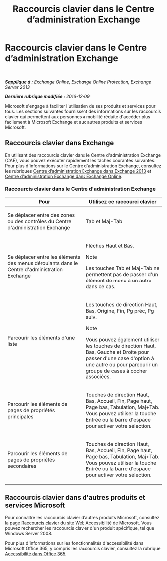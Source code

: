 ﻿---
title: 'Raccourcis clavier dans le Centre d’administration Exchange'
TOCTitle: Raccourcis clavier dans le Centre d’administration Exchange
ms:assetid: 146b2b52-1ef8-4606-991a-4cf4da694970
ms:mtpsurl: https://technet.microsoft.com/fr-fr/library/JJ150484(v=EXCHG.150)
ms:contentKeyID: 50477651
ms.date: 04/24/2018
mtps_version: v=EXCHG.150
ms.translationtype: HT
---

# Raccourcis clavier dans le Centre d’administration Exchange

 

_**Sapplique à :** Exchange Online, Exchange Online Protection, Exchange Server 2013_

_**Dernière rubrique modifiée :** 2016-12-09_

Microsoft s'engage à faciliter l'utilisation de ses produits et services pour tous. Les sections suivantes fournissent des informations sur les raccourcis clavier qui permettent aux personnes à mobilité réduite d'accéder plus facilement à Microsoft Exchange et aux autres produits et services Microsoft.

## Raccourcis clavier dans Exchange

En utilisant des raccourcis clavier dans le Centre d'administration Exchange (CAE), vous pouvez exécuter rapidement les tâches courantes suivantes. Pour plus d'informations sur le Centre d'administration Exchange, consultez les rubriques [Centre d’administration Exchange dans Exchange 2013](exchange-admin-center-in-exchange-2013-exchange-2013-help.md) et [Centre d’administration Exchange dans Exchange Online](https://technet.microsoft.com/fr-fr/library/jj200743\(v=exchg.150\)).

### Raccourcis clavier dans le Centre d'administration Exchange

<table>
<colgroup>
<col style="width: 50%" />
<col style="width: 50%" />
</colgroup>
<thead>
<tr class="header">
<th>Pour</th>
<th>Utilisez ce raccourci clavier</th>
</tr>
</thead>
<tbody>
<tr class="odd">
<td><p>Se déplacer entre des zones ou des contrôles du Centre d'administration Exchange</p></td>
<td><p>Tab et Maj-Tab</p></td>
</tr>
<tr class="even">
<td><p>Se déplacer entre les éléments des menus déroulants dans le Centre d'administration Exchange</p></td>
<td><p>Flèches Haut et Bas.</p>

> [!NOTE]  
> Les touches Tab et Maj-Tab ne permettent pas de passer d'un élément de menu à un autre dans ce cas.

</td>
</tr>
<tr class="odd">
<td><p>Parcourir les éléments d'une liste</p></td>
<td><p>Les touches de direction Haut, Bas, Origine, Fin, Pg préc, Pg suiv.</p>

> [!NOTE]  
> Vous pouvez également utiliser les touches de direction Haut, Bas, Gauche et Droite pour passer d'une case d'option à une autre ou pour parcourir un groupe de cases à cocher associées.

</td>
</tr>
<tr class="even">
<td><p>Parcourir les éléments de pages de propriétés principales</p></td>
<td><p>Touches de direction Haut, Bas, Accueil, Fin, Page haut, Page bas, Tabulation, Maj+Tab. Vous pouvez utiliser la touche Entrée ou la barre d'espace pour activer votre sélection.</p></td>
</tr>
<tr class="odd">
<td><p>Parcourir les éléments de pages de propriétés secondaires</p></td>
<td><p>Touches de direction Haut, Bas, Accueil, Fin, Page haut, Page bas, Tabulation, Maj+Tab. Vous pouvez utiliser la touche Entrée ou la barre d'espace pour activer votre sélection.</p></td>
</tr>
</tbody>
</table>


## Raccourcis clavier dans d'autres produits et services Microsoft

Pour connaître les raccourcis clavier d'autres produits Microsoft, consultez la page [Raccourcis clavier](https://go.microsoft.com/fwlink/p/?linkid=248894) du site Web Accessibilité de Microsoft. Vous pouvez rechercher les raccourcis clavier d'un produit spécifique, tel que Windows Server 2008.

Pour plus d'informations sur les fonctionnalités d'accessibilité dans Microsoft Office 365, y compris les raccourcis clavier, consultez la rubrique [Accessibilité dans Office 365](https://officepreview.microsoft.com/search/redir/ha102817204.aspx).

